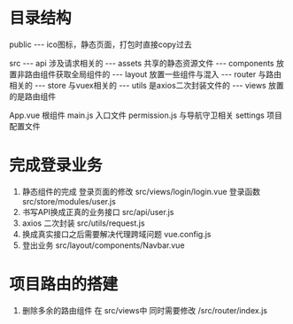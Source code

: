 # 目录结构
public 
    --- ico图标，静态页面，打包时直接copy过去

src
    --- api 涉及请求相关的
    --- assets 共享的静态资源文件
    --- components 放置非路由组件获取全局组件的
    --- layout  放置一些组件与混入
    --- router  与路由相关的
    --- store   与vuex相关的
    --- utils   是axios二次封装文件的
    --- views   放置的是路由组件

App.vue 根组件
main.js 入口文件
permission.js 与导航守卫相关
settings 项目配置文件

# 完成登录业务
1. 静态组件的完成  登录页面的修改  src/views/login/login.vue 
   登录函数 src/store/modules/user.js
2. 书写API换成正真的业务接口  src/api/user.js
3. axios 二次封装  src/utils/request.js
4. 换成真实接口之后需要解决代理跨域问题 vue.config.js
5. 登出业务 src/layout/components/Navbar.vue

# 项目路由的搭建
1. 删除多余的路由组件 在 src/views中  同时需要修改 /src/router/index.js